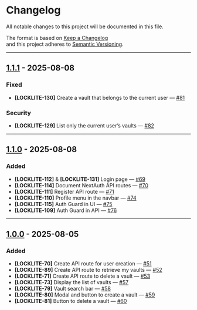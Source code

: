 # Changelog

All notable changes to this project will be documented in this file.

The format is based on [Keep a Changelog](https://keepachangelog.com/en/1.1.0/)  
and this project adheres to [Semantic Versioning](https://semver.org/spec/v2.0.0.html).

[1.1.1]: https://github.com/vbetsch/locklite/releases/tag/v1.1.1

[1.1.0]: https://github.com/vbetsch/locklite/releases/tag/v1.1.0

[1.0.0]: https://github.com/vbetsch/locklite/releases/tag/v1.0.0

---

## [1.1.1] - 2025-08-08

### Fixed

- **[LOCKLITE-130]** Create a vault that belongs to the current
  user — [#81](https://github.com/vbetsch/locklite/pull/81)

### Security

- **[LOCKLITE-129]** List only the current user’s vaults — [#82](https://github.com/vbetsch/locklite/pull/82)

---

## [1.1.0] - 2025-08-08

### Added

- **[LOCKLITE-112]** & **[LOCKLITE-131]** Login page — [#69](https://github.com/vbetsch/locklite/pull/69)
- **[LOCKLITE-114]** Document NextAuth API routes — [#70](https://github.com/vbetsch/locklite/pull/70)
- **[LOCKLITE-111]** Register API route — [#71](https://github.com/vbetsch/locklite/pull/71)
- **[LOCKLITE-110]** Profile menu in the navbar — [#74](https://github.com/vbetsch/locklite/pull/74)
- **[LOCKLITE-115]** Auth Guard in UI — [#75](https://github.com/vbetsch/locklite/pull/75)
- **[LOCKLITE-109]** Auth Guard in API — [#76](https://github.com/vbetsch/locklite/pull/76)

---

## [1.0.0] - 2025-08-05

### Added

- **[LOCKLITE-70]** Create API route for user creation — [#51](https://github.com/vbetsch/locklite/pull/51)
- **[LOCKLITE-89]** Create API route to retrieve my vaults — [#52](https://github.com/vbetsch/locklite/pull/52)
- **[LOCKLITE-71]** Create API route to delete a vault — [#53](https://github.com/vbetsch/locklite/pull/53)
- **[LOCKLITE-73]** Display the list of vaults — [#57](https://github.com/vbetsch/locklite/pull/57)
- **[LOCKLITE-79]** Vault search bar — [#58](https://github.com/vbetsch/locklite/pull/58)
- **[LOCKLITE-80]** Modal and button to create a vault — [#59](https://github.com/vbetsch/locklite/pull/59)
- **[LOCKLITE-81]** Button to delete a vault — [#60](https://github.com/vbetsch/locklite/pull/60)
